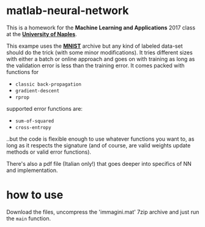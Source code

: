 # matlab-neural-network

This is a homework for the **Machine Learning and Applications** 2017 class at the **[University of Naples](http://www.unina.it)**.

This exampe uses the **[MNIST](http://yann.lecun.com/exdb/mnist/)** archive but any kind of labeled data-set should do the trick (with some minor modifications). It tries different sizes with either a batch or online approach and goes on with training as long as the validation error is less than the training error.
It comes packed with functions for
+ `classic back-propagation`
+ `gradient-descent`
+ `rprop`

supported error functions are:
+ `sum-of-squared`
+ `cross-entropy`

..but the code is flexible enough to use whatever functions you want to, as long as it respects the signature (and of course, are valid weights update methods or valid error functions).

There's also a pdf file (Italian only!) that goes deeper into specifics of NN and implementation.

# how to use
Download the files, uncompress the 'immagini.mat' 7zip archive and just run the `main` function.
